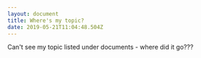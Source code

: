```yaml
---
layout: document
title: Where's my topic?
date: 2019-05-21T11:04:48.504Z
---
```

Can't see my topic listed under documents - where did it go???
